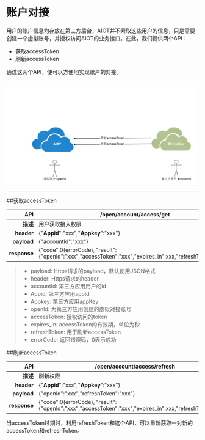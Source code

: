 # 账户对接


用户的账户信息均存放在第三方后台，AIOT并不索取这些用户的信息，只是需要创建一个虚拟账号，并授权访问AIOT的业务接口。在此，我们提供两个API：
- 获取accessToken
- 刷新accessToken

通过这两个API，便可以方便地实现账户的对接。

![](账户对接.png)

---

##获取accessToken


| **API** | /open/account/access/get |
| --: | -- |
| **描述** | 用户获取接入权限 |
| **header** | {"**Appid**":"xxx","**Appkey**":"xxx"} |
| **payload** | {"accountId":"xxx"} |
| **response** | {"code":0(errorCode), "result":{"openId":"xxx","accessToken":"xxx","expires_in":xxx,"refreshToken":"xxx"} |

> - payload: Https请求的payload，默认使用JSON格式
> - header: Https请求的header
> - accountId: 第三方应用用户的id
> - Appid: 第三方应用appId
> - Appkey: 第三方应用appKey
> - openId: 为第三方应用创建的虚拟对接账号
> - accessToken: 授权访问的token
> - expires_in: accessToken的有效期，单位为秒
> - refreshToken: 用于刷新accessToken
> - errorCode: 返回错误码，0表示成功

##刷新accessToken

| **API** | /open/account/access/refresh |
| --: | -- |
| **描述** | 刷新权限 |
| **header** | {"**Appid**":"xxx","**Appkey**":"xxx"} |
| **payload** | {"openId":"xxx","refreshToken":"xxx"} |
| **response** | {"code":0(errorCode), "result":{"openId":"xxx","accessToken":"xxx","expires_in":xxx,"refreshToken":"xxx"} |

当accessToken过期时，利用refreshToken和这个API，可以重新获取一对新的accessToken和refreshToken。